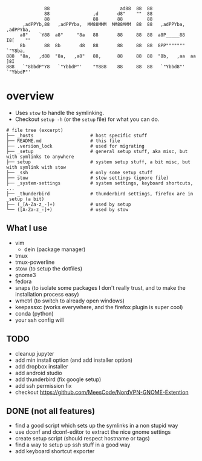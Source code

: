 ```

              88                          ad88  88  88
              88                ,d       d8"    ""  88
              88                88       88         88
      ,adPPYb,88   ,adPPYba,  MM88MMM  MM88MMM  88  88   ,adPPYba,  ,adPPYba,
     a8"    `Y88  a8"     "8a   88       88     88  88  a8P_____88  I8[    ""
     8b       88  8b       d8   88       88     88  88  8PP"""""""   `"Y8ba,
888  "8a,   ,d88  "8a,   ,a8"   88,      88     88  88  "8b,   ,aa  aa    ]8I
888   `"8bbdP"Y8   `"YbbdP"'    "Y888    88     88  88   `"Ybbd8"'  `"YbbdP"'
```


# overview

- Uses `stow` to handle the symlinking.
- Checkout `setup -h` (or the `setup` file) for what you can do.

```
# file tree (excerpt)
├── _hosts                     # host specific stuff
├── README.md                  # this file
├── .version_lock              # used for migrating
├── _setup                     # general setup stuff, aka misc, but with symlinks to anywhere
├── setup                      # system setup stuff, a bit misc, but with symlink with stow
├── _ssh                       # only some setup stuff
├── stow                       # stow settings (ignore file)
├── _system-settings           # system settings, keyboard shortcuts, ...
├── _thunderbird               # thunderbird settings, firefox are in _setup (a bit)
├── (_[A-Za-z_-]+)             # used by setup
└── ([A-Za-z_-]+)              # used by stow
```

## What I use

- vim
  - dein (package manager)
- tmux
- tmux-powerline
- stow (to setup the dotfiles)
- gnome3
- fedora
- snaps (to isolate some packages I don't really trust, and to make the installation process easy)
- wmctrl (to switch to already open windows)
- keepassxc (works everywhere, and the firefox plugin is super cool)
- conda (python)
- your ssh config will

## TODO

- cleanup jupyter
- add min install option (and add installer option)
- add dropbox installer
- add android studio
- add thunderbird (fix google setup)
- add ssh permission fix
- checkout https://github.com/MeesCode/NordVPN-GNOME-Extention

## DONE (not all features)

- find a good script which sets up the symlinks in a non stupid way
- use dconf and dconf-editor to extract the nice gnome settings
- create setup script (should respect hostname or tags)
- find a way to setup up ssh stuff in a good way
- add keyboard shortcut exporter
